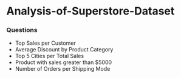 # Analysis-of-Superstore-Dataset

### Questions
- Top Sales per Customer
- Average Discount by Product Category
- Top 5 Cities per Total Sales
- Product with sales greater than $5000
- Number of Orders per Shipping Mode
